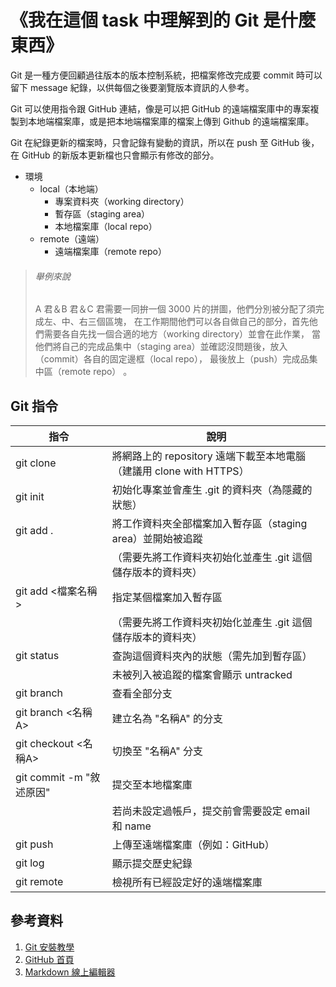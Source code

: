 《我在這個 task 中理解到的 Git 是什麼東西》
=====================================

Git 是一種方便回顧過往版本的版本控制系統，把檔案修改完成要 commit 時可以留下 message 紀錄，以供每個之後要瀏覽版本資訊的人參考。

Git 可以使用指令跟 GitHub 連結，像是可以把 GitHub 的遠端檔案庫中的專案複製到本地端檔案庫，或是把本地端檔案庫的檔案上傳到 Github 的遠端檔案庫。

Git 在紀錄更新的檔案時，只會記錄有變動的資訊，所以在 push 至 GitHub 後，在 GitHub 的新版本更新檔也只會顯示有修改的部分。


* 環境
	* local（本地端）
		* 專案資料夾（working directory）
		* 暫存區（staging area）
		* 本地檔案庫（local repo）
	* remote（遠端）
		* 遠端檔案庫（remote repo）



> ###### 舉例來說 ######
> A 君＆B 君＆C 君需要一同拚一個 3000 片的拼圖，他們分別被分配了須完成左、中、右三個區塊，
> 在工作期間他們可以各自做自己的部分，首先他們需要各自先找一個合適的地方（working directory）並會在此作業，
> 當他們將自己的完成品集中（staging area）並確認沒問題後，放入（commit）各自的固定邊框（local repo），
> 最後放上（push）完成品集中區（remote repo） 。




Git 指令
--------

| 指令                    | 說明                                                                      |
|-------------------------|---------------------------------------------------------------------------|
| git clone  <url>        | 將網路上的 repository 遠端下載至本地電腦（建議用 clone with HTTPS）|
| git init                | 初始化專案並會產生 .git 的資料夾（為隱藏的狀態）|
| git add .               | 將工作資料夾全部檔案加入暫存區（staging area）並開始被追蹤|
|                         | （需要先將工作資料夾初始化並產生 .git 這個儲存版本的資料夾）
| git add <檔案名稱>      | 指定某個檔案加入暫存區|
|                         |（需要先將工作資料夾初始化並產生 .git 這個儲存版本的資料夾）|
| git status              | 查詢這個資料夾內的狀態（需先加到暫存區）|
|                         | 未被列入被追蹤的檔案會顯示 untracked| 
| git branch              | 查看全部分支|
| git branch <名稱A>      | 建立名為 "名稱A" 的分支 |
| git checkout <名稱A>    | 切換至 "名稱A" 分支|
| git commit -m "敘述原因"| 提交至本地檔案庫|
|                         | 若尚未設定過帳戶，提交前會需要設定 email 和 name|
| git push                | 上傳至遠端檔案庫（例如：GitHub）|
| git log                 | 顯示提交歷史紀錄 |
| git remote              | 檢視所有已經設定好的遠端檔案庫 |


參考資料
-------

1. [Git 安裝教學](https://progressbar.tw/posts/1 " Git 安裝教學")
2. [GitHub 首頁](https://github.com/ "GitHub 首頁")
3. [Markdown 線上編輯器](https://hackmd.io/ " Markdown 線上編輯器")